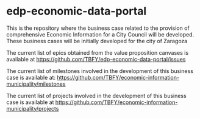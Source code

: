 # edp-economic-data-portal
This is the repository where the business case related to the provision of comprehensive Economic Information for a City Council will be developed. These business cases will be initially developed for the city of Zaragoza

The current list of epics obtained from the value proposition canvases is available at https://github.com/TBFY/edp-economic-data-portal/issues

The current list of milestones involved in the development of this business case is available at: https://github.com/TBFY/economic-information-municipality/milestones

The current list of projects involved in the development of this business case is available at https://github.com/TBFY/economic-information-municipality/projects
